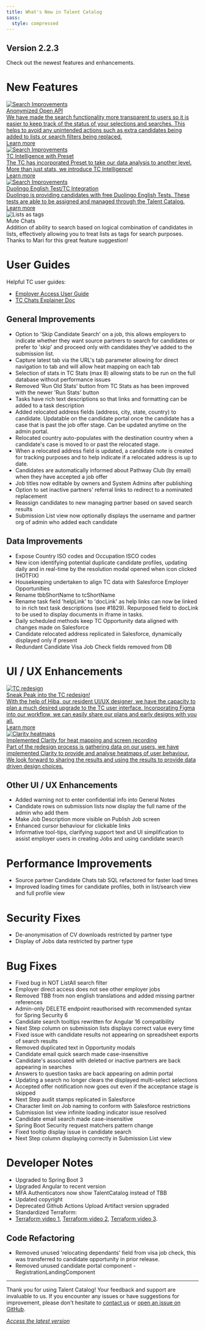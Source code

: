 ```yaml
---
title: What's New in Talent Catalog
sass:
  style: compressed
---
```


## Version 2.2.3

Check out the newest features and enhancements.

# New Features

<div class="card-container">
  <a href="./v223/search_functionality" class="card">
    <img src="./assets/images/v223/SearchFunctionalityFull.png" alt="Search Improvements" class="card-image">
    <div class="card-body">
      <div class="card-title">Anonymized Open API</div>
      <div class="card-description">
        We have made the search functionality more transparent to users so it is 
        easier to keep track of the status of your selections and searches. This helps to avoid any unintended 
        actions such as extra candidates being added to lists or search filters being replaced.
      </div>
      <div class="card-footer">
        Learn more
      </div>
    </div>
  </a>

  <a href="./v223/search_functionality" class="card">
    <img src="./assets/images/v230/PresetLogo.png" alt="Search Improvements" class="card-image">
    <div class="card-body">
      <div class="card-title">TC Intelligence with Preset</div>
      <div class="card-description">
        The TC has incorporated Preset to take our data analysis to another level. 
        More than just stats, we introduce TC Intelligence!
      </div>
      <div class="card-footer">
        Learn more
      </div>
    </div>
  </a>
</div>

<div class="card-container">
  <a href="./v223/search_functionality" class="card">
    <img src="./assets/images/v230/DuolingoEnglishTest.png" alt="Search Improvements" class="card-image">
    <div class="card-body">
      <div class="card-title">Duolingo English Test/TC Integration</div>
      <div class="card-description">
        Duolingo is providing candidates with free Duolingo English Tests. These tests are able to be assigned and managed 
        through the Talent Catalog.
      </div>
      <div class="card-footer">
        Learn more
      </div>
    </div>
  </a>

  <div class="card">
    <img src="./assets/images/v223/ListsAsTags.png" alt="Lists as tags" class="card-image">
    <div class="card-body">
      <div class="card-title">Mute Chats</div>
      <div class="card-description">
        Addition of ability to search based on logical combination of candidates in lists, effectively allowing you to 
        treat lists as tags for search purposes. Thanks to Mari for this great feature suggestion!
      </div>
    </div>
  </div>
</div>

# User Guides

Helpful TC user guides:
<ul>
    <li>
        <a href="https://docs.google.com/document/d/1h5QaUNOSPP-pjJsMCDwXS_SQUrurvLfnBKPX87orgbE/edit?usp=sharing" 
        target="_blank">Employer Access User Guide</a>
    </li>
    <li>
        <a href="https://docs.google.com/document/d/1h5QaUNOSPP-pjJsMCDwXS_SQUrurvLfnBKPX87orgbE/edit?usp=sharing" 
        target="_blank">TC Chats Explainer Doc</a>
    </li>
</ul>


## General Improvements

- Option to 'Skip Candidate Search' on a job, this allows employers to indicate whether they want source partners to search for candidates or prefer to 'skip' and proceed only with candidates they’ve added to the submission list.
- Capture latest tab via the URL's tab parameter allowing for direct navigation to tab and will allow heat mapping on each tab
- Selection of stats in TC Stats (max 8) allowing stats to be run on the full database without performance issues
- Removed 'Run Old Stats' button from TC Stats as has been improved with the newer 'Run Stats' button
- Tasks have rich text descriptions so that links and formatting can be added to a task description
- Added relocated address fields (address, city, state, country) to candidate. Updatable on the candidate portal once the candidate has a case that is past the job offer stage. Can be updated anytime on the admin portal.
- Relocated country auto-populates with the destination country when a candidate's case is moved to or past the relocated stage.
- When a relocated address field is updated, a candidate note is created for tracking purposes and to help indicate if a relocated address is up to date.
- Candidates are automatically informed about Pathway Club (by email) when they have accepted a job offer
- Job titles now editable by owners and System Admins after publishing
- Option to set inactive partners' referral links to redirect to a nominated replacement
- Reassign candidates to new managing partner based on saved search results
- Submission List view now optionally displays the username and partner org of admin who added each candidate

## Data Improvements
- Expose Country ISO codes and Occupation ISCO codes
- New icon identifying potential duplicate candidate profiles, updating daily and in real-time by the resolution modal opened when icon clicked (HOTFIX)
- Housekeeping undertaken to align TC data with Salesforce Employer Opportunities
- Rename tbbShortName to tcShortName
- Rename task field 'helpLink' to 'docLink' as help links can now be linked to in rich text task descriptions (see #1829). Repurposed field to docLink to be used to display documents in iframe in tasks.
- Daily scheduled methods keep TC Opportunity data aligned with changes made on Salesforce
- Candidate relocated address replicated in Salesforce, dynamically displayed only if present
- Redundant Candidate Visa Job Check fields removed from DB

# UI / UX Enhancements
<div class="card-container">
  <a href="./v223/search_functionality" class="card">
    <img src="./assets/images/v230/SearchRedesign.png" alt="TC redesign" class="card-image">
    <div class="card-body">
      <div class="card-title">Sneak Peak into the TC redesign!</div>
      <div class="card-description">
        With the help of Hiba, our resident UI/UX designer, we have the capacity to plan a much desired upgrade to the TC user interface. 
        Incorporating Figma into our workflow, we can easily share our plans and early designs with you all.
      </div>
      <div class="card-footer">
        Learn more
      </div>
    </div>
  </a>

  <a href="./v223/search_functionality" class="card">
    <img src="./assets/images/v230/ClarityHeatmaps.png" alt="Clarity heatmaps" class="card-image">
    <div class="card-body">
      <div class="card-title">Implemented Clarity for heat mapping and screen recording</div>
      <div class="card-description">
        Part of the redesign process is gathering data on our users, we have implemented Clarity to provide and analyse heatmaps of user behaviour. 
        We look forward to sharing the results and using the results to provide data driven design choices.
      </div>
    </div>
  </a>
</div>


## Other UI / UX Enhancements

- Added warning not to enter confidential info into General Notes
- Candidate rows on submission lists now display the full name of the admin who add them
- Make Job Description more visible on Publish Job screen
- Enhanced cursor behaviour for clickable links
- Informative tool-tips, clarifying support text and UI simplification to assist employer users in creating Jobs and using candidate search

# Performance Improvements

- Source partner Candidate Chats tab SQL refactored for faster load times
- Improved loading times for candidate profiles, both in list/search view and full profile view

# Security Fixes
- De-anonymisation of CV downloads restricted by partner type
- Display of Jobs data restricted by partner type

# Bug Fixes

- Fixed bug in NOT ListAll search filter
- Employer direct access does not see other employer jobs
- Removed TBB from non english translations and added missing partner references
- Admin-only DELETE endpoint reauthorised with recommended syntax for Spring Security 6
- Candidate search tooltips rewritten for Angular 16 compatibility
- Next Step column on submission lists displays correct value every time
- Fixed issue with candidate results not appearing on spreadsheet exports of search results
- Removed duplicated text in Opportunity modals
- Candidate email quick search made case-insensitive
- Candidate's associated with deleted or inactive partners are back appearing in searches
- Answers to question tasks are back appearing on admin portal
- Updating a search no longer clears the displayed multi-select selections
- Accepted offer notification now goes out even if the acceptance stage is skipped
- Next Step audit stamps replicated in Salesforce
- Character limit on Job naming to conform with Salesforce restrictions
- Submission list view infinite loading indicator issue resolved
- Candidate email search made case-insensitive
- Spring Boot Security request matchers pattern change
- Fixed tooltip display issue in candidate search
- Next Step column displaying correctly in Submission List view

# Developer Notes
- Upgraded to Spring Boot 3
- Upgraded Angular to recent version
- MFA Authenticators now show TalentCatalog instead of TBB
- Updated copyright
- Deprecated Github Actions Upload Artifact version upgraded
- Standardized Terraform: 
- <a href="https://drive.google.com/file/d/1JZUenkyr2rtVB7h8eElkRvXfwqbCIPQB/view?usp=drive_link" 
rel="noopener noreferrer nofollow" target="_blank">Terraform video 1</a>, 
<a href="https://drive.google.com/file/d/1kEiK77T8_krmqX-TxVodmNAJhDznbocA/view?usp=drive_link" 
rel="noopener noreferrer nofollow" target="_blank">Terraform video 2</a>, 
<a href="https://drive.google.com/file/d/1wLvXbuIZViKFnqJZd_R5HMsBVQrqhD_4/view?usp=drive_link"
rel="noopener noreferrer nofollow" target="_blank">Terraform video 3</a>.

## Code Refactoring
- Removed unused 'relocating dependants' field from visa job check, this was transferred to candidate opportunity in prior release.
- Removed unused candidate portal component - RegistrationLandingComponent

---

Thank you for using Talent Catalog! Your feedback and support are invaluable to us. If you encounter
any issues or have suggestions for improvement, please don't hesitate to [contact us](mailto:support@talentcatalog.net) or
[open an issue on GitHub](https://github.com/Talent-Catalog/talentcatalog/issues).

*[Access the latest version](https://tctalent.org/admin-portal/login)*
